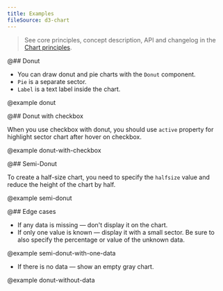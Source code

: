 ```yaml
---
title: Examples
fileSource: d3-chart
---
```


> See core principles, concept description, API and changelog in the [Chart principles](/data-display/d3-chart/).

@## Donut

- You can draw donut and pie charts with the `Donut` component.
- `Pie` is a separate sector.
- `Label` is a text label inside the chart.

@example donut

@## Donut with checkbox

When you use checkbox with donut, you should use `active` property for highlight sector chart after hover on checkbox.

@example donut-with-checkbox

@## Semi-Donut

To create a half-size chart, you need to specify the `halfsize` value and reduce the height of the chart by half.

@example semi-donut

@## Edge cases

- If any data is missing — don't display it on the chart.
- If only one value is known — display it with a small sector. Be sure to also specify the percentage or value of the unknown data.

@example semi-donut-with-one-data

- If there is no data — show an empty gray chart.

@example donut-without-data
